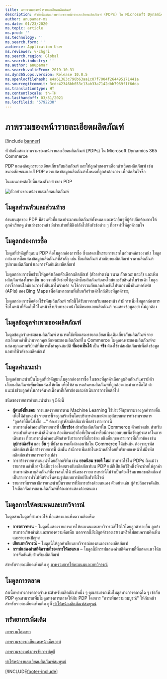 ```yaml
---
title: ภาพรวมของหน้ารายละเอียดผลิตภัณฑ์
description: หัวข้อนี้แสดงภาพรวมของหน้ารายละเอียดผลิตภัณฑ์ (PDPs) ใน Microsoft Dynamics 365 Commerce
author: anupamar-ms
ms.date: 01/23/2020
ms.topic: article
ms.prod: ''
ms.technology: ''
ms.search.form: ''
audience: Application User
ms.reviewer: v-chgri
ms.search.region: Global
ms.search.industry: ''
ms.author: anupamar
ms.search.validFrom: 2019-10-31
ms.dyn365.ops.version: Release 10.0.5
ms.openlocfilehash: e4a61383c790b63aa1c07f7004f264495171441a
ms.sourcegitcommit: 3cdc42346bb653c13ab33a7142dbb7969f1f6dda
ms.translationtype: HT
ms.contentlocale: th-TH
ms.lasthandoff: 03/31/2021
ms.locfileid: "5792230"
---
```

# <a name="product-details-pages-overview"></a>ภาพรวมของหน้ารายละเอียดผลิตภัณฑ์

[!include [banner](includes/banner.md)]

หัวข้อนี้แสดงภาพรวมของหน้ารายละเอียดผลิตภัณฑ์ (PDPs) ใน Microsoft Dynamics 365 Commerce

PDP แสดงข้อมูลรายละเอียดเกี่ยวกับผลิตภัณฑ์ และให้ลูกค้าของเราเลือกตัวเลือกผลิตภัณฑ์ เช่น ขนาดลักษณะและสี PDP ควรแสดงข้อมูลผลิตภัณฑ์ทั้งหมดที่ลูกค้าต้องการ เพื่อตัดสินใจซื้อ

ในแผนภาพต่อไปนี้แสดงตัวอย่างของ PDP

![ตัวอย่างของหน้ารายละเอียดผลิตภัณฑ์](./media/pdp.PNG)

## <a name="header-and-footer-modules"></a>โมดูลส่วนหัวและส่วนท้าย

ด้านบนสุดของ PDP มีส่วนหัวที่แสดงประเภทผลิตภัณฑ์ทั้งหมด และหน้าอื่นๆที่ผู้ค้าปลีกต้องการให้ลูกค้าเรียกดู ด้านล่างของหน้า มีส่วนท้ายที่มีลิงก์ลัดไปยังหัวข้อต่าง ๆ ที่อาจทำให้ลูกค้าสนใจ

## <a name="buy-box-module"></a>โมดูลกล่องการซื้อ

โมดูลที่สำคัญที่สุดบน PDP คือโมดูลกล่องการซื้อ ซึ่งแสดงเป็นรายการแรกในส่วนหลักของหน้า โมดูลกล่องการซื้อแสดงข้อมูลผลิตภัณฑ์ที่สำคัญ เช่น ชื่อผลิตภัณฑ์ คำอธิบายผลิตภัณฑ์ ราคาผลิตภัณฑ์ รูปภาพผลิตภัณฑ์ และการจัดอันดับผลิตภัณฑ์

โมดูลกล่องการซื้อช่วยให้ลูกค้าเลือกตัวเลือกผลิตภัณฑ์ (ตัวอย่างเช่น ขนาด ลักษณะ และสี) และเพิ่มผลิตภัณฑ์ลงในรถเข็น นอกจากนี้ยังช่วยให้ลูกค้าซื้อผลิตภัณฑ์ออนไลน์และรับสินค้าในร้านค้า โมดูลการซื้อออนไลน์และการรับสินค้าในร้านค้า จะใช้การรวมกับแอพลิเคชันโปรแกรมมิ่งอินเทอร์เฟส (APIs) ของ Bing Maps เพื่อค้นหาสถานที่เก็บหรือร้านค้าใกล้เคียงที่ลูกค้าระบุ

โมดูลกล่องการซื้อต้องใช้รหัสผลิตภัณฑ์ รหัสนี้ได้รับมาจากบริบทของหน้า ถ้ามีการเพิ่มโมดูลกล่องการซื้อในหน้าที่จัดเก็บไว้ในหน้าซึ่งบริบทของหน้าไม่มีหมายเลขผลิตภัณฑ์ จะแสดงข้อมูลอย่างไม่ถูกต้อง

## <a name="product-specifications-module"></a>โมดูลข้อมูลจำเพาะของผลิตภัณฑ์

โมดูลข้อมูลจำเพาะของผลิตภัณฑ์ สามารถใช้เพื่อแสดงรายละเอียดเพิ่มเติมเกี่ยวกับผลิตภัณฑ์ รายละเอียดเหล่านี้นำมาจากคุณลักษณะของผลิตภัณฑ์ใน Commerce โมดูลเฉพาะของผลิตภัณฑ์จะแสดงทุกแอททริบิวต์ที่มีการตั้งค่าคุณสมบัติ **ที่มองเห็นได้** เป็น **จริง** ต้องใช้รหัสผลิตภัณฑ์เพื่อดึงข้อมูลแอททริบิวต์ของผลิตภัณฑ์

## <a name="recommendations-module"></a>โมดูลคำแนะนำ

โมดูลคำแนะนำเป็นโมดูลที่สำคัญบนโมดูลกล่องการซื้อ ในขณะที่ลูกค้าเลือกดูผลิตภัณฑ์แควรมีตัวเลือกผลิตภัณฑ์เพิ่มเติมแสดงให้เห็น เพื่อให้สามารถค้นหาผลิตภัณฑ์ที่ถูกต้องและทำการซื้อได้ คำแนะนำช่วยลูกค้าในการค้นหาเนื้อหาที่เกี่ยวข้องและดำเนินการการซื้อต่อไป

ชนิดของรายการคำแนะนำต่าง ๆ มีดังนี้

- **ผู้คนยังชื่นชอบ** การแสดงรายการตาม Machine Learning ใช้ประวัติธุรกรรมของลูกค้ารายอื่นเพื่อให้คำแนะนำ รายการนี้จะถูกสร้างขึ้นโดยบริการคำแนะนำและลักษณะการทำงานรายการ "ลูกค้าที่ซื้อนี้ยังซื้อ ..." ต้องระบุรหัสผลิตภัณฑ์เพื่อสร้างรายการนี้
- สามารถตั้งค่าคอนฟิกรายการที่ **เกี่ยวข้อง** สำหรับผลิตภัณฑ์ใน Commerce ตัวอย่างเช่น สำหรับกระเป๋าเดินทางหนังสีน้ำตาล ต้องมีกระเป๋าถือที่เป็นหนังหรือมีการออกแบบเพื่อวัตถุประสงค์ในการเดินทาง ที่สามารถตั้งค่าคอนฟิกสำหรับรายการที่เกี่ยวข้อง ชนิดอื่นๆของรายการที่เกี่ยวข้อง เช่น **อุปกรณ์เสริม** และ **อื่น ๆ** ที่ยังสามารถตั้งค่าคอนฟิกใน Commerce ได้เช่นกัน ต้องระบุรหัสผลิตภัณฑ์เพื่อสร้างรายการนี้ ดังนั้น ถ้ามีการเพิ่มเข้าในหน้าหลักโดยที่บริบทของหน้าไม่มีรหัสผลิตภัณฑ์รายการจะว่างเปล่า
- การสร้างรายการแนะนำโดยอัลกอริทึม เช่น **ยอดนิยม** **ขายดี** **ใหม่** สามารถใช้ใน PDPs ถึงแม้ว่ารายการเหล่านี้อาจไม่เกี่ยวข้องโดยตรงกับผลิตภัณฑ์บน PDP แต่ก็เป็นอีกวิธีหนึ่งที่จะช่วยให้ลูกค้าสามารถค้นหาผลิตภัณฑ์ที่อาจสนใจได้ ชนิดของรายการเหล่านี้ไม่จำเป็นต้องใช้หมายเลขผลิตภัณฑ์ เป็นรายการทั่วไปที่สร้างขึ้นตามรูปแบบการช้อปปิ้งทั่วทั้งไซต์
- รายการที่บรรณาธิการแนะนำเป็นรายการที่มีการสร้างด้วยตนเอง ตัวอย่างเช่น ผู้ค้าปลีกอาจตัดสินใจเลือกจัดการของผลิตภัณฑ์ที่ต้องการแสดงด้วยตนเอง

## <a name="ratings-and-reviews-modules"></a>โมดูลการให้คะแนนและบทวิจารณ์

โมดูลสามโมดูลที่สามารถใช้เพื่อแสดงและเพิ่มความคิดเห็น:

- **การตรวจทาน** - โมดูลนี้แสดงรายการการให้คะแนนและบทวิจารณ์ที่ให้ไว้โดยลูกค้ารายอื่น ลูกค้าสามารถเรียงลำดับและกรองความคิดเห็น นอกจากนี้ยังมีลูกค้าของเราเช่นหรือไม่ชอบความคิดเห็น และรายงานปัญหา
- **เขียนบทวิจารณ์** – โมดูลนี้ให้ลูกค้าเขียนบทวิจารณ์ของตนเองของผลิตภัณฑ์
- **กราฟแสดงค่าสถิติความถี่ของการให้คะแนน** – โมดูลนี้มีกราฟแสดงค่าสถิติความถี่ที่แสดงแนวโน้มการจัดอันดับสำหรับผลิตภัณฑ์

สำหรับรายละเอียดเพิ่มเติม ดู [ภาพรวมการให้คะแนนและบทวิจารณ์](ratings-reviews-overview.md)

## <a name="marketing-modules"></a>โมดูลการตลาด

ถ้าเนื้อหาทางการตลาดจำเพาะสำหรับผลิตภัณฑ์หนึ่ง ๆ คุณสามารถเพิ่มโมดูลทางการตลาดใด ๆ เข้ากับ PDP คุณสามารถเพิ่มโมดูลทางการตลาดให้กับ PDP โดยการ "การเพิ่มความสมบูรณ์" ให้กับหน้า สำหรับรายละเอียดเพิ่มเติม ดูที่ [ทำให้หน้าผลิตภัณฑ์สมบูรณ์](enrich-product-page.md)

## <a name="additional-resources"></a>ทรัพยากรเพิ่มเติม

[ภาพรวมโฮมเพจ](quick-tour-home-page.md)

[ภาพรวมของรถเข็นและหน้าเช็คเอาท์](quick-tour-cart-checkout.md)

[ภาพรวมของหน้าการจัดการบัญชี](quick-tour-account-management.md)

[ทำให้หน้ารายละเอียดผลิตภัณฑ์สมบูรณ์](enrich-product-page.md)


[!INCLUDE[footer-include](../includes/footer-banner.md)]
